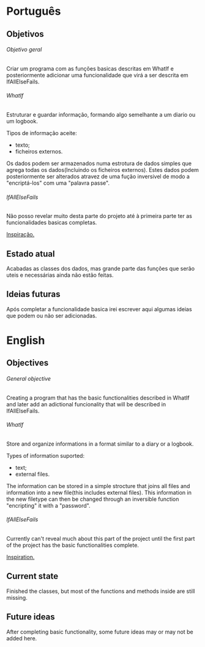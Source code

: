 <!--
## Getting Started

Welcome to the VS Code Java world. Here is a guideline to help you get started to write Java code in Visual Studio Code.

## Folder Structure

The workspace contains two folders by default, where:

- `src`: the folder to maintain sources
- `lib`: the folder to maintain dependencies

Meanwhile, the compiled output files will be generated in the `bin` folder by default.

> If you want to customize the folder structure, open `.vscode/settings.json` and update the related settings there.

## Dependency Management

The `JAVA PROJECTS` view allows you to manage your dependencies. More details can be found [here](https://github.com/microsoft/vscode-java-dependency#manage-dependencies).
-->
# Português

## Objetivos

###### Objetivo geral
Criar um programa com as funções basicas descritas em WhatIf e posteriormente adicionar uma funcionalidade que virá a ser descrita em IfAllElseFails.

###### WhatIf
Estruturar e guardar informação, formando algo semelhante a um diario ou um logbook.

Tipos de informação aceite:
- texto;
- ficheiros externos.

Os dados podem ser armazenados numa estrotura de dados simples que agrega todas os dados(Incluindo os ficheiros externos). Estes dados podem posteriormente ser alterados atravez de uma fução inversivel de modo a "encriptá-los" com uma "palavra passe".

###### IfAllElseFails
Não posso revelar muito desta parte do projeto até à primeira parte ter as funcionalidades basicas completas.

[Inspiração.](https://youtu.be/0lCDmSgVSUc)

## Estado atual
Acabadas as classes dos dados, mas grande parte das funções que serão uteis e necessárias ainda não estão feitas.

## Ideias futuras
Após completar a funcionalidade basica irei escrever aqui algumas ideias que podem ou não ser adicionadas.



# English

## Objectives

###### General objective
Creating a program that has the basic functionalities described in WhatIf and later add an adictional funcionality that will be described in IfAllElseFails.

###### WhatIf
Store and organize informations in a format similar to a diary or a logbook.

Types of information suported:
- text;
- external files.

The information can be stored in a simple strocture that joins all files and information into a new file(this includes external files). This information in the new filetype can then be changed through an inversible function "encripting" it with a "password".

###### IfAllElseFails
Currently can't reveal much about this part of the project until the first part of the project has the basic functionalities complete.

[Inspiration.](https://youtu.be/0lCDmSgVSUc)

## Current state
Finished the classes, but most of the functions and methods inside are still missing.

## Future ideas
After completing basic functionality, some future ideas may or may not be added here.